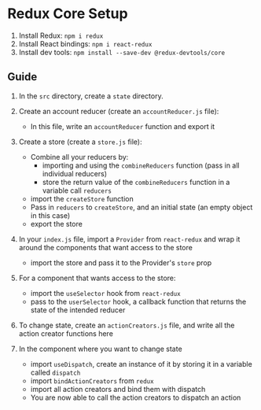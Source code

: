 # Redux Core Setup
1. Install Redux: `npm i redux`
2. Install React bindings: `npm i react-redux`
3. Install dev tools: `npm install --save-dev @redux-devtools/core`

## Guide
1. In the `src` directory, create a `state` directory.
2. Create an account reducer (create an `accountReducer.js` file):
    * In this file, write an `accountReducer` function and export it
3. Create a store (create a `store.js` file):
    * Combine all your reducers by: 
        * importing and using the `combineReducers` function (pass in all individual reducers)
        * store the return value of the `combineReducers` function in a variable call `reducers`
    * import the `createStore` function
    * Pass in `reducers` to `createStore`, and an initial state (an empty object in this case)
    * export the store
4. In your `index.js` file, import a `Provider` from `react-redux` and wrap it around the components that want access to the store
    * import the store and pass it to the Provider's `store` prop

5. For a component that wants access to the store:
    * import the `useSelector` hook from `react-redux`
    * pass to the `userSelector` hook, a callback function that returns the state of the intended reducer

6. To change state, create an `actionCreators.js` file, and write all the action creator functions here
7. In the component where you want to change state
    * import `useDispatch`, create an instance of it by storing it in a variable called `dispatch`
    * import `bindActionCreators` from `redux`
    * import all action creators and bind them with dispatch
    * You are now able to call the action creators to dispatch an action

